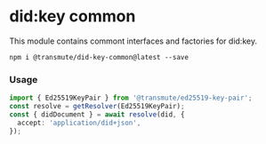 # did:key common

This module contains commont interfaces and factories for did:key.

```
npm i @transmute/did-key-common@latest --save
```

### Usage

```ts
import { Ed25519KeyPair } from '@transmute/ed25519-key-pair';
const resolve = getResolver(Ed25519KeyPair);
const { didDocument } = await resolve(did, {
  accept: 'application/did+json',
});
```
